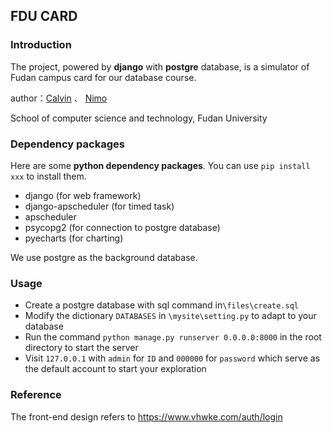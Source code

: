 ## FDU CARD

### Introduction

The project, powered by **django** with **postgre** database, is a simulator of Fudan campus card for our database course.

author：[Calvin](https://github.com/Unparalleled-Calvin/) 、 [Nimo](https://github.com/Junjie-Ye)

School of computer science and technology, Fudan University

### Dependency packages

Here are some **python dependency packages**. You can use `pip install xxx`  to install them.

- django (for web framework)
- django-apscheduler (for timed task)
- apscheduler 
- psycopg2 (for connection to postgre database)
- pyecharts (for charting)

We use postgre as the background database.

### Usage

- Create a postgre database with sql command in`\files\create.sql`
- Modify the dictionary `DATABASES` in `\mysite\setting.py` to adapt to your database
- Run the command `python manage.py runserver 0.0.0.0:8000` in the root directory to start the server
- Visit `127.0.0.1` with `admin` for `ID` and `000000` for `password` which serve as the default account to start your exploration

### Reference

The front-end design refers to https://www.vhwke.com/auth/login
